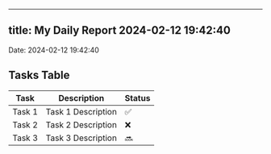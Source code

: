 
---
title: My Daily Report 2024-02-12 19:42:40
---

Date: 2024-02-12 19:42:40

## Tasks Table

| Task | Description | Status |
|------|-------------|--------|
| Task 1 | Task 1 Description | ✅ |
| Task 2 | Task 2 Description | ❌ |
| Task 3 | Task 3 Description | 🔜 |
